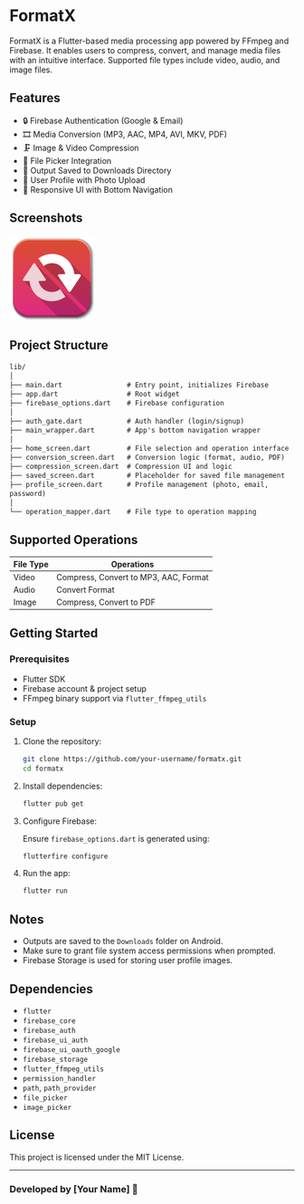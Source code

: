 # FormatX

FormatX is a Flutter-based media processing app powered by FFmpeg and Firebase. It enables users to compress, convert, and manage media files with an intuitive interface. Supported file types include video, audio, and image files.

## Features

- 🔒 Firebase Authentication (Google & Email)
- 🎞 Media Conversion (MP3, AAC, MP4, AVI, MKV, PDF)
- 🗜 Image & Video Compression
- 📂 File Picker Integration
- 💾 Output Saved to Downloads Directory
- 👤 User Profile with Photo Upload
- 📱 Responsive UI with Bottom Navigation

## Screenshots

<img src="assets/home_logo.png" width="150"/>

## Project Structure

```
lib/
│
├── main.dart                # Entry point, initializes Firebase
├── app.dart                 # Root widget
├── firebase_options.dart    # Firebase configuration
│
├── auth_gate.dart           # Auth handler (login/signup)
├── main_wrapper.dart        # App's bottom navigation wrapper
│
├── home_screen.dart         # File selection and operation interface
├── conversion_screen.dart   # Conversion logic (format, audio, PDF)
├── compression_screen.dart  # Compression UI and logic
├── saved_screen.dart        # Placeholder for saved file management
├── profile_screen.dart      # Profile management (photo, email, password)
│
└── operation_mapper.dart    # File type to operation mapping
```

## Supported Operations

| File Type | Operations                          |
|-----------|--------------------------------------|
| Video     | Compress, Convert to MP3, AAC, Format |
| Audio     | Convert Format                      |
| Image     | Compress, Convert to PDF            |

## Getting Started

### Prerequisites

- Flutter SDK
- Firebase account & project setup
- FFmpeg binary support via `flutter_ffmpeg_utils`

### Setup

1. Clone the repository:

   ```bash
   git clone https://github.com/your-username/formatx.git
   cd formatx
   ```

2. Install dependencies:

   ```bash
   flutter pub get
   ```

3. Configure Firebase:

   Ensure `firebase_options.dart` is generated using:

   ```bash
   flutterfire configure
   ```

4. Run the app:

   ```bash
   flutter run
   ```

## Notes

- Outputs are saved to the `Downloads` folder on Android.
- Make sure to grant file system access permissions when prompted.
- Firebase Storage is used for storing user profile images.

## Dependencies

- `flutter`
- `firebase_core`
- `firebase_auth`
- `firebase_ui_auth`
- `firebase_ui_oauth_google`
- `firebase_storage`
- `flutter_ffmpeg_utils`
- `permission_handler`
- `path`, `path_provider`
- `file_picker`
- `image_picker`

## License

This project is licensed under the MIT License.

---

### Developed by [Your Name] 🚀
